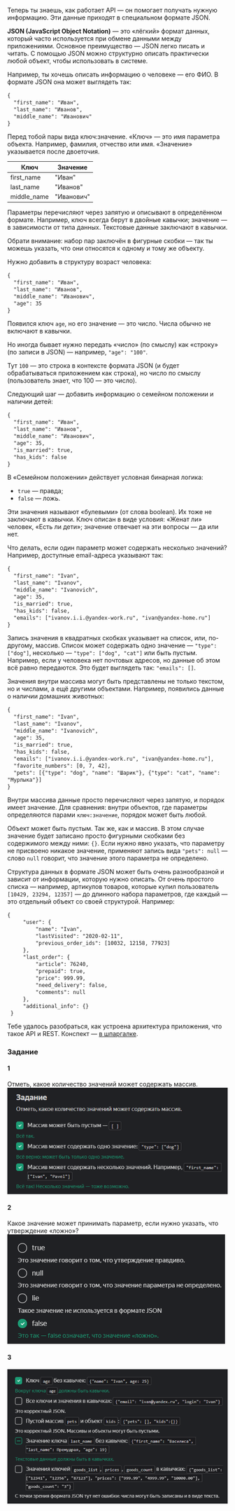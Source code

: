 Теперь ты знаешь, как работает API — он помогает получать нужную информацию. Эти данные приходят в специальном формате JSON.

**JSON (JavaScript Object Notation)** — это «лёгкий» формат данных, который часто используется при обмене данными между приложениями. Основное преимущество — JSON легко писать и читать. С помощью JSON можно структурно описать практически любой объект, чтобы использовать в системе.

Например, ты хочешь описать информацию о человеке — его ФИО. В формате JSON она может выглядеть так:
```
{
  "first_name": "Иван",
  "last_name": "Иванов",
  "middle_name": "Иванович"
} 
```

Перед тобой пары вида ключ:значение. «Ключ» — это имя параметра объекта. Например, фамилия, отчество или имя. «Значение» указывается после двоеточия.

|Ключ|Значение|
|---|---|
|first_name|"Иван"|
|last_name|"Иванов"|
|middle_name|"Иванович"|

Параметры перечисляют через запятую и описывают в определённом формате. Например, ключ всегда берут в двойные кавычки; значение — в зависимости от типа данных. Текстовые данные заключают в кавычки.

Обрати внимание: набор пар заключён в фигурные скобки — так ты можешь указать, что они относятся к одному и тому же объекту.

Нужно добавить в структуру возраст человека:
```
{
  "first_name": "Иван",
  "last_name": "Иванов",
  "middle_name": "Иванович",
  "age": 35
} 
```

Появился ключ `age`, но его значение — это число. Числа обычно не включают в кавычки.

Но иногда бывает нужно передать «число» (по смыслу) как «строку» (по записи в JSON) — например, `"age": "100"`.

Тут `100` — это строка в контексте формата JSON (и будет обрабатываться приложением как строка), но число по смыслу (пользователь знает, что 100 — это число).

Следующий шаг — добавить информацию о семейном положении и наличии детей:
```
{
  "first_name": "Иван",
  "last_name": "Иванов",
  "middle_name": "Иванович",
  "age": 35, 
  "is_married": true,
  "has_kids": false
} 
```

В «Семейном положении» действует условная бинарная логика:

- `true` — правда;
- `false` — ложь.

Эти значения называют «булевыми» (от слова boolean). Их тоже не заключают в кавычки. Ключ описан в виде условия: «Женат ли» человек, «Есть ли дети»; значение отвечает на эти вопросы — да или нет.

Что делать, если один параметр может содержать несколько значений? Например, доступные email-адреса указывают так:
```
{
  "first_name": "Ivan",
  "last_name": "Ivanov",
  "middle_name": "Ivanovich",
  "age": 35, 
  "is_married": true,
  "has_kids": false,
  "emails": ["ivanov.i.i.@yandex-work.ru", "ivan@yandex-home.ru"]
} 
```

Запись значения в квадратных скобках указывает на список, или, по-другому, массив. Список может содержать одно значение — `"type": ["dog"]`, несколько — `"type": ["dog", "cat"]` или быть пустым. Например, если у человека нет почтовых адресов, но данные об этом всё равно передаются. Это будет выглядеть так: `"emails": []`.

Значения внутри массива могут быть представлены не только текстом, но и числами, а ещё другими объектами. Например, появились данные о наличии домашних животных:
```
{
  "first_name": "Ivan",
  "last_name": "Ivanov",
  "middle_name": "Ivanovich",
  "age": 35, 
  "is_married": true,
  "has_kids": false,
  "emails": ["ivanov.i.i.@yandex-work.ru", "ivan@yandex-home.ru"],
  "favorite_numbers": [0, 7, 42],
  "pets": [{"type": "dog", "name": "Шарик"}, {"type": "cat", "name": "Мурлыка"}]
} 
```

Внутри массива данные просто перечисляют через запятую, и порядок имеет значение. Для сравнения: внутри объектов, где параметры определяются парами `ключ:значение`, порядок может быть любой.

Объект может быть пустым. Так же, как и массив. В этом случае значение будет записано просто фигурными скобками без содержимого между ними: `{}`. Если нужно явно указать, что параметру не присвоено никакое значение, применяют запись вида `"pets": null` — слово `null` говорит, что значение этого параметра не определено.

Структура данных в формате JSON может быть очень разнообразной и зависит от информации, которую нужно описать. От очень простого списка — например, артикулов товаров, которые купил пользователь `[10429, 23294, 12357]` — до длинного набора параметров, где каждый — это отдельный объект со своей структурой. Например:
```
{
     "user": {
         "name": "Ivan",
         "lastVisited": "2020-02-11",
         "previous_order_ids": [10032, 12158, 77923]
     },
     "last_order": {
         "article": 76240,
         "prepaid": true,
         "price": 999.99,
         "need_delivery": false,
         "comments": null
     },
     "additional_info": {}
 } 
```

Тебе удалось разобраться, как устроена архитектура приложения, что такое API и REST. Конспект — [в шпаргалке](https://code.s3.yandex.net/qa-automation-engineer/java/track2/cheatsheets/sprint7/api_cheatsheet.pdf).

### Задание 
#### 1
Отметь, какое количество значений может содержать массив.
![img_12.png](img%2Fimg_12.png)

#### 2
Какое значение может принимать параметр, если нужно указать, что утверждение «ложно»?
![img_13.png](img%2Fimg_13.png)

#### 3
![img_14.png](img%2Fimg_14.png)